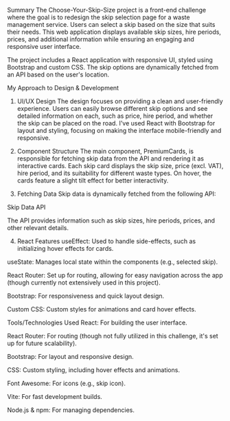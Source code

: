 Summary
The Choose-Your-Skip-Size project is a front-end challenge where the goal is to redesign the skip selection page for a waste management service. Users can select a skip based on the size that suits their needs. This web application displays available skip sizes, hire periods, prices, and additional information while ensuring an engaging and responsive user interface.

The project includes a React application with responsive UI, styled using Bootstrap and custom CSS. The skip options are dynamically fetched from an API based on the user's location.

My Approach to Design & Development
1. UI/UX Design
The design focuses on providing a clean and user-friendly experience. Users can easily browse different skip options and see detailed information on each, such as price, hire period, and whether the skip can be placed on the road. I've used React with Bootstrap for layout and styling, focusing on making the interface mobile-friendly and responsive.

2. Component Structure
The main component, PremiumCards, is responsible for fetching skip data from the API and rendering it as interactive cards. Each skip card displays the skip size, price (excl. VAT), hire period, and its suitability for different waste types. On hover, the cards feature a slight tilt effect for better interactivity.

3. Fetching Data
Skip data is dynamically fetched from the following API:

Skip Data API

The API provides information such as skip sizes, hire periods, prices, and other relevant details.

4. React Features
useEffect: Used to handle side-effects, such as initializing hover effects for cards.

useState: Manages local state within the components (e.g., selected skip).

React Router: Set up for routing, allowing for easy navigation across the app (though currently not extensively used in this project).

Bootstrap: For responsiveness and quick layout design.

Custom CSS: Custom styles for animations and card hover effects.

Tools/Technologies Used
React: For building the user interface.

React Router: For routing (though not fully utilized in this challenge, it's set up for future scalability).

Bootstrap: For layout and responsive design.

CSS: Custom styling, including hover effects and animations.

Font Awesome: For icons (e.g., skip icon).

Vite: For fast development builds.

Node.js & npm: For managing dependencies.
